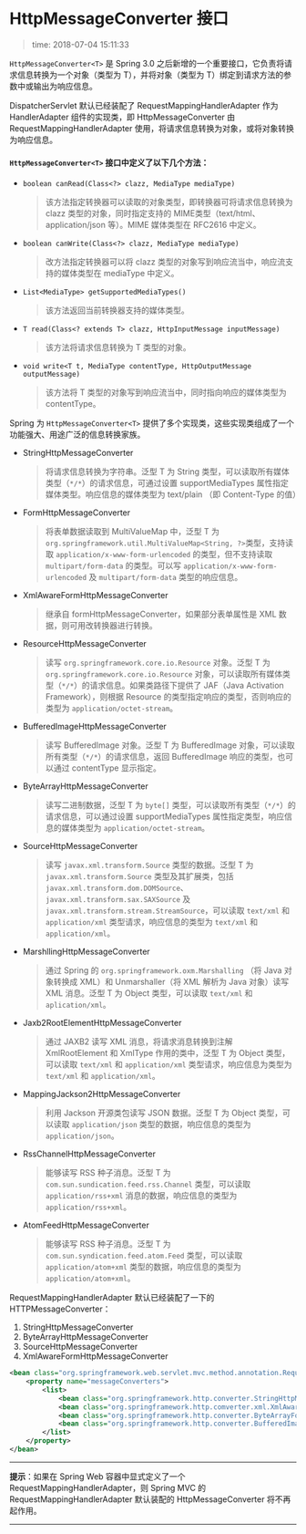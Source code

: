 # HttpMessageConverter<T> 接口
>time: 2018-07-04 15:11:33

`HttpMessageConverter<T>` 是 Spring 3.0 之后新增的一个重要接口，它负责将请求信息转换为一个对象（类型为 T），并将对象（类型为 T）绑定到请求方法的参数中或输出为响应信息。

DispatcherServlet 默认已经装配了 RequestMappingHandlerAdapter 作为 HandlerAdapter 组件的实现类，即 HttpMessageConverter 由 RequestMappingHandlerAdapter 使用，将请求信息转换为对象，或将对象转换为响应信息。

#### `HttpMessageConverter<T>` 接口中定义了以下几个方法：
* `boolean canRead(Class<?> clazz, MediaType mediaType)`
    >该方法指定转换器可以读取的对象类型，即转换器可将请求信息转换为 clazz 类型的对象，同时指定支持的 MIME类型（text/html、application/json 等）。MIME 媒体类型在 RFC2616 中定义。
* `boolean canWrite(Class<?> clazz, MediaType mediaType)`
    >改方法指定转换器可以将 clazz 类型的对象写到响应流当中，响应流支持的媒体类型在 mediaType 中定义。
* `List<MediaType> getSupportedMediaTypes()`
    >该方法返回当前转换器支持的媒体类型。
* `T read(Class<? extends T> clazz, HttpInputMessage inputMessage)`
    >该方法将请求信息转换为 T 类型的对象。
* `void write<T t, MediaType contentType, HttpOutputMessage outputMessage)`
    >该方法将 T 类型的对象写到响应流当中，同时指向响应的媒体类型为 contentType。

Spring 为 `HttpMessageConverter<T>` 提供了多个实现类，这些实现类组成了一个功能强大、用途广泛的信息转换家族。
* StringHttpMessageConverter
    >将请求信息转换为字符串。泛型 T 为 String 类型，可以读取所有媒体类型（`*/*`）的请求信息，可通过设置 supportMediaTypes 属性指定媒体类型。响应信息的媒体类型为 text/plain （即 Content-Type 的值）
* FormHttpMessageConverter
    >将表单数据读取到 MultiValueMap 中，泛型 T 为 `org.springframework.util.MultiValueMap<String, ?>`类型，支持读取 `application/x-www-form-urlencoded` 的类型，但不支持读取 `multipart/form-data` 的类型。可以写 `application/x-www-form-urlencoded` 及 `multipart/form-data` 类型的响应信息。
* XmlAwareFormHttpMessageConverter
    >继承自 formHttpMessageConverter，如果部分表单属性是 XML 数据，则可用改转换器进行转换。
* ResourceHttpMessageConverter
    >读写 `org.springframework.core.io.Resource` 对象。泛型 T 为 `org.springframework.core.io.Resource` 对象，可以读取所有媒体类型（`*/*`）的请求信息。如果类路径下提供了 JAF（Java Activation Framework），则根据 Resource 的类型指定响应的类型，否则响应的类型为 `application/octet-stream`。
* BufferedImageHttpMessageConverter
    >读写 BufferedImage 对象。泛型 T 为 BufferedImage 对象，可以读取所有类型（`*/*`）的请求信息，返回 BufferedImage 响应的类型，也可以通过 contentType 显示指定。
* ByteArrayHttpMessageConverter
    >读写二进制数据，泛型 T 为 `byte[]` 类型，可以读取所有类型（`*/*`）的请求信息，可以通过设置 supportMediaTypes 属性指定类型，响应信息的媒体类型为 `application/octet-stream`。
* SourceHttpMessageConverter
    >读写 `javax.xml.transform.Source` 类型的数据。泛型 T 为 `javax.xml.transform.Source` 类型及其扩展类，包括 `javax.xml.transform.dom.DOMSource`、`javax.xml.transform.sax.SAXSource` 及 `javax.xml.transform.stream.StreamSource`，可以读取 `text/xml` 和 `application/xml` 类型请求，响应信息的类型为 `text/xml` 和 `application/xml`。
* MarshllingHttpMessageConverter
    >通过 Spring 的 `org.springframework.oxm.Marshalling` （将 Java 对象转换成 XML）和 Unmarshaller（将 XML 解析为 Java 对象）读写 XML 消息。泛型 T 为 Object 类型，可以读取 `text/xml` 和 `aplication/xml`。
* Jaxb2RootElementHttpMessageConverter
    >通过 JAXB2 读写 XML 消息，将请求消息转换到注解 XmlRootElement 和 XmlType 作用的类中，泛型 T 为 Object 类型，可以读取 `text/xml` 和 `application/xml` 类型请求，响应信息为类型为 `text/xml` 和 `application/xml`。
* MappingJackson2HttpMessageConverter
    >利用 Jackson 开源类包读写 JSON 数据。泛型 T 为 Object 类型，可以读取 `application/json` 类型的数据，响应信息的类型为 `application/json`。
* RssChannelHttpMessageConverter
    >能够读写 RSS 种子消息。泛型 T 为 `com.sun.sundication.feed.rss.Channel` 类型，可以读取 `application/rss+xml` 消息的数据，响应信息的类型为 `application/rss+xml`。
* AtomFeedHttpMessageConverter
    >能够读写 RSS 种子消息。泛型 T 为 `com.sun.syndication.feed.atom.Feed` 类型，可以读取 `application/atom+xml` 类型的数据，响应信息的类型为 `application/atom+xml`。

RequestMappingHandlerAdapter 默认已经装配了一下的 HTTPMessageConverter：
1. StringHttpMessageConverter
2. ByteArrayHttpMessageConverter
3. SourceHttpMessageConverter
4. XmlAwareFormHttpMessageConverter

```xml
<bean class="org.springframework.web.servlet.mvc.method.annotation.RequestMappingHandlerAdapter">
    <property name="messageConverters">
        <list>
            <bean class="org.springframework.http.converter.StringHttpMessageConverter" />
            <bean class="org.springframework.http.comverter.xml.XmlAwareFormHttpMessageConverter"/>
            <bean class="org.springframework.http.converter.ByteArrayFormHttpMessageConverter" />
            <bean class="org.springframework.http.converter.BufferedImageHttpMessageConverter" />
        </list>
    </property>
</bean>
```

***
**提示**：如果在 Spring Web 容器中显式定义了一个 RequestMappingHandlerAdapter，则 Spring MVC 的 RequestMappingHandlerAdapter 默认装配的 HttpMessageConverter 将不再起作用。
***
